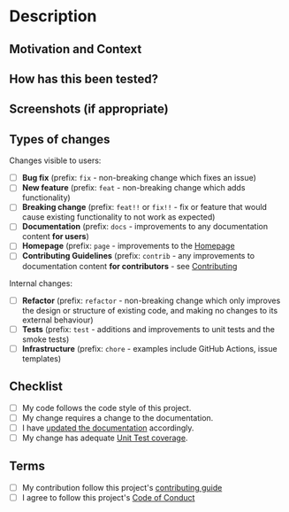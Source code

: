 <!--- Provide a general summary of your changes in the Title above -->

# Description

<!--- Describe your changes in detail -->

## Motivation and Context

<!--- Why is this change required? What problem does it solve? -->
<!--- If it fixes an open issue, please link to the issue here. -->

## How has this been tested?

<!--- Please describe in detail how you tested your changes. -->
<!--- Include details of your testing environment, tests ran to see how -->
<!--- your change affects other areas of the code, etc. -->

## Screenshots (if appropriate)

## Types of changes

<!--- What types of changes does your code introduce? Put an `x` in all the boxes that apply: -->
 
Changes visible to users:

- [ ] **Bug fix** (prefix: `fix` - non-breaking change which fixes an issue)
- [ ] **New feature** (prefix: `feat` - non-breaking change which adds functionality)
- [ ] **Breaking change** (prefix: `feat!!` or `fix!!` - fix or feature that would cause existing functionality to not work as expected)
- [ ] **Documentation** (prefix: `docs` - improvements to any documentation content **for users**)
- [ ] **Homepage** (prefix: `page` - improvements to the [Homepage](https://github.com/farizrahman4u/loopgpt/blob/main/README.md)  
- [ ] **Contributing Guidelines** (prefix: `contrib` - any improvements to documentation content **for contributors** - see [Contributing](https://github.com/farizrahman4u/LoopGPT/tree/main/.github/CONTRIBUTING.md)

Internal changes:

- [ ] **Refactor** (prefix: `refactor` - non-breaking change which only improves the design or structure of existing code, and making no changes to its external behaviour)
- [ ] **Tests** (prefix: `test` - additions and improvements to unit tests and the smoke tests)
- [ ] **Infrastructure** (prefix: `chore` - examples include GitHub Actions, issue templates)

## Checklist

<!--- Go over all the following points, and put an `x` in all the boxes that apply. -->
<!--- If you're unsure about any of these, don't hesitate to ask. We're here to help! -->

- [ ] My code follows the code style of this project.
- [ ] My change requires a change to the documentation.
- [ ] I have [updated the documentation](https://github.com/farizrahman4u/loopgpt/blob/main/README.md) accordingly. 
- [ ] My change has adequate [Unit Test coverage]({TestCoverage}).

## Terms

<!--
By submitting this pull request, you must agree to follow our
[contributing guide](https://github.com/farizrahman4u/LoopGPT/tree/main/.github/CONTRIBUTING.md) and
[Code of Conduct](https://github.com/farizrahman4u/LoopGPT/tree/main/.github/CODE_OF_CONDUCT.md).
Put an x in the boxes to confirm you agree.
-->

- [ ] My contribution follow this project's [contributing guide](https://github.com/farizrahman4u/LoopGPT/tree/main/.github/CONTRIBUTING.md)
- [ ] I agree to follow this project's [Code of Conduct](https://github.com/farizrahman4u/LoopGPT/tree/main/.github/CODE_OF_CONDUCT.md)
